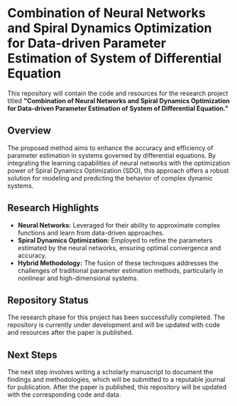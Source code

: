 # Combination of Neural Networks and Spiral Dynamics Optimization for Data-driven Parameter Estimation of System of Differential Equation

This repository will contain the code and resources for the research project titled **"Combination of Neural Networks and Spiral Dynamics Optimization for Data-driven Parameter Estimation of System of Differential Equation."**

## Overview

The proposed method aims to enhance the accuracy and efficiency of parameter estimation in systems governed by differential equations. By integrating the learning capabilities of neural networks with the optimization power of Spiral Dynamics Optimization (SDO), this approach offers a robust solution for modeling and predicting the behavior of complex dynamic systems.

## Research Highlights

- **Neural Networks:** Leveraged for their ability to approximate complex functions and learn from data-driven approaches.
- **Spiral Dynamics Optimization:** Employed to refine the parameters estimated by the neural networks, ensuring optimal convergence and accuracy.
- **Hybrid Methodology:** The fusion of these techniques addresses the challenges of traditional parameter estimation methods, particularly in nonlinear and high-dimensional systems.

## Repository Status

The research phase for this project has been successfully completed. The repository is currently under development and will be updated with code and resources after the paper is published.

## Next Steps

The next step involves writing a scholarly manuscript to document the findings and methodologies, which will be submitted to a reputable journal for publication. After the paper is published, this repository will be updated with the corresponding code and data.
